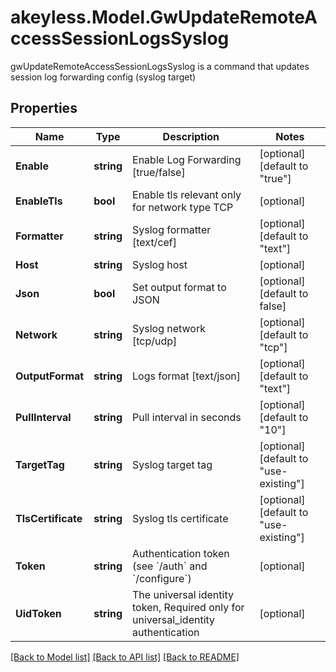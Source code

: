 # akeyless.Model.GwUpdateRemoteAccessSessionLogsSyslog
gwUpdateRemoteAccessSessionLogsSyslog is a command that updates session log forwarding config (syslog target)

## Properties

Name | Type | Description | Notes
------------ | ------------- | ------------- | -------------
**Enable** | **string** | Enable Log Forwarding [true/false] | [optional] [default to "true"]
**EnableTls** | **bool** | Enable tls relevant only for network type TCP | [optional] 
**Formatter** | **string** | Syslog formatter [text/cef] | [optional] [default to "text"]
**Host** | **string** | Syslog host | [optional] 
**Json** | **bool** | Set output format to JSON | [optional] [default to false]
**Network** | **string** | Syslog network [tcp/udp] | [optional] [default to "tcp"]
**OutputFormat** | **string** | Logs format [text/json] | [optional] [default to "text"]
**PullInterval** | **string** | Pull interval in seconds | [optional] [default to "10"]
**TargetTag** | **string** | Syslog target tag | [optional] [default to "use-existing"]
**TlsCertificate** | **string** | Syslog tls certificate | [optional] [default to "use-existing"]
**Token** | **string** | Authentication token (see &#x60;/auth&#x60; and &#x60;/configure&#x60;) | [optional] 
**UidToken** | **string** | The universal identity token, Required only for universal_identity authentication | [optional] 

[[Back to Model list]](../README.md#documentation-for-models) [[Back to API list]](../README.md#documentation-for-api-endpoints) [[Back to README]](../README.md)

